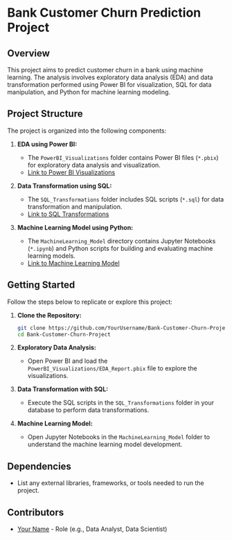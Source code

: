 
# Bank Customer Churn Prediction Project

## Overview

This project aims to predict customer churn in a bank using machine learning. The analysis involves exploratory data analysis (EDA) and data transformation performed using Power BI for visualization, SQL for data manipulation, and Python for machine learning modeling.

## Project Structure

The project is organized into the following components:

1. **EDA using Power BI:**
   - The `PowerBI_Visualizations` folder contains Power BI files (`*.pbix`) for exploratory data analysis and visualization.
   - [Link to Power BI Visualizations](link_to_power_bi_folder)

2. **Data Transformation using SQL:**
   - The `SQL_Transformations` folder includes SQL scripts (`*.sql`) for data transformation and manipulation.
   - [Link to SQL Transformations](link_to_sql_folder)

3. **Machine Learning Model using Python:**
   - The `MachineLearning_Model` directory contains Jupyter Notebooks (`*.ipynb`) and Python scripts for building and evaluating machine learning models.
   - [Link to Machine Learning Model](link_to_ml_model_folder)

## Getting Started

Follow the steps below to replicate or explore this project:

1. **Clone the Repository:**
   ```bash
   git clone https://github.com/YourUsername/Bank-Customer-Churn-Project.git
   cd Bank-Customer-Churn-Project
   ```

2. **Exploratory Data Analysis:**
   - Open Power BI and load the `PowerBI_Visualizations/EDA_Report.pbix` file to explore the visualizations.

3. **Data Transformation with SQL:**
   - Execute the SQL scripts in the `SQL_Transformations` folder in your database to perform data transformations.

4. **Machine Learning Model:**
   - Open Jupyter Notebooks in the `MachineLearning_Model` folder to understand the machine learning model development.

## Dependencies

- List any external libraries, frameworks, or tools needed to run the project.

## Contributors

- [Your Name](https://github.com/YourUsername) - Role (e.g., Data Analyst, Data Scientist)
